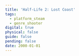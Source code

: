 ```yaml
---
title: 'Half-Life 2: Lost Coast'
tags:
  - platform_steam
  - genre_shooter
digital: true
physical: false
guide: false
pending: false
date: 2000-01-01
---
```

